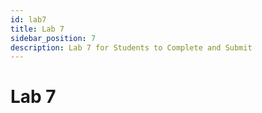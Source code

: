 ```yaml
---
id: lab7
title: Lab 7
sidebar_position: 7
description: Lab 7 for Students to Complete and Submit
---
```


# Lab 7

